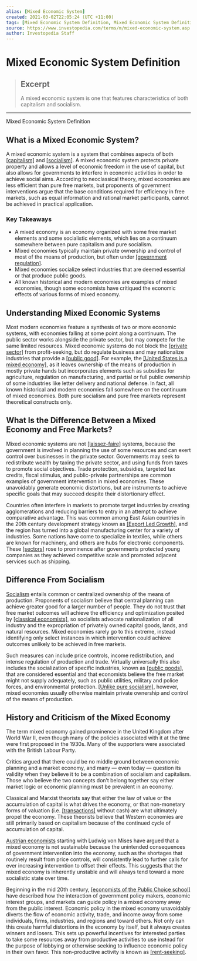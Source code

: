 ```yaml
---
alias: [Mixed Economic System]
created: 2021-03-02T22:05:24 (UTC +11:00)
tags: [Mixed Economic System Definition, Mixed Economic System Definition]
source: https://www.investopedia.com/terms/m/mixed-economic-system.asp
author: Investopedia Staff
---
```


# Mixed Economic System Definition

> ## Excerpt
> A mixed economic system is one that features characteristics of both capitalism and socialism.

---

Mixed Economic System Definition
## What is a Mixed Economic System?

A mixed economic system is a system that combines aspects of both [[capitalism]](https://www.investopedia.com/terms/c/capitalism.asp) and [[socialism]](https://www.investopedia.com/terms/s/socialism.asp). A mixed economic system protects private property and allows a level of economic freedom in the use of capital, but also allows for governments to interfere in economic activities in order to achieve social aims. According to neoclassical theory, mixed economies are less efficient than pure free markets, but proponents of government interventions argue that the base conditions required for efficiency in free markets, such as equal information and rational market participants, cannot be achieved in practical application.

### Key Takeaways

-   A mixed economy is an economy organized with some free market elements and some socialistic elements, which lies on a continuum somewhere between pure capitalism and pure socialism.
-   Mixed economies typically maintain private ownership and control of most of the means of production, but often under [[government regulation]](https://www.investopedia.com/ask/answers/regulating-economy.asp).
-   Mixed economies socialize select industries that are deemed essential or that produce public goods.
-   All known historical and modern economies are examples of mixed economies, though some economists have critiqued the economic effects of various forms of mixed economy.

## Understanding Mixed Economic Systems

Most modern economies feature a synthesis of two or more economic systems, with economies falling at some point along a continuum. The public sector works alongside the private sector, but may compete for the same limited resources. Mixed economic systems do not block the [[private sector]](https://www.investopedia.com/terms/p/private-sector.asp) from profit-seeking, but do regulate business and may nationalize industries that provide a [[public good]](https://www.investopedia.com/terms/p/public-good.asp). For example, the [[United States is a mixed economy]](https://www.investopedia.com/ask/answers/031815/united-states-considered-market-economy-or-mixed-economy.asp), as it leaves ownership of the means of production in mostly private hands but incorporates elements such as subsidies for agriculture, regulation on manufacturing, and partial or full public ownership of some industries like letter delivery and national defense. In fact, all known historical and modern economies fall somewhere on the continuum of mixed economies. Both pure socialism and pure free markets represent theoretical constructs only.

## What Is the Difference Between a Mixed Economy and Free Markets?

Mixed economic systems are not [[laissez-faire]](https://www.investopedia.com/terms/l/laissezfaire.asp) systems, because the government is involved in planning the use of some resources and can exert control over businesses in the private sector. Governments may seek to redistribute wealth by taxing the private sector, and using funds from taxes to promote social objectives. Trade protection, subsidies, targeted tax credits, fiscal stimulus, and public-private partnerships are common examples of government intervention in mixed economies. These unavoidably generate economic distortions, but are instruments to achieve specific goals that may succeed despite their distortionary effect.

Countries often interfere in markets to promote target industries by creating agglomerations and reducing barriers to entry in an attempt to achieve comparative advantage. This was common among East Asian countries in the 20th century development strategy known as [[Export Led Growth]](https://www.investopedia.com/articles/investing/011416/exportled-growth-strategies-through-history.asp), and the region has turned into a global manufacturing center for a variety of industries. Some nations have come to specialize in textiles, while others are known for machinery, and others are hubs for electronic components. These [[sectors]](https://www.investopedia.com/terms/s/sector.asp) rose to prominence after governments protected young companies as they achieved competitive scale and promoted adjacent services such as shipping.

## Difference From Socialism

[Socialism](https://www.investopedia.com/terms/s/socialism.asp) entails common or centralized ownership of the means of production. Proponents of socialism believe that central planning can achieve greater good for a larger number of people. They do not trust that free market outcomes will achieve the efficiency and optimization posited by [[classical economists]](https://www.investopedia.com/terms/c/classicaleconomics.asp), so socialists advocate nationalization of all industry and the expropriation of privately owned capital goods, lands, and natural resources. Mixed economies rarely go to this extreme, instead identifying only select instances in which intervention could achieve outcomes unlikely to be achieved in free markets.

Such measures can include price controls, income redistribution, and intense regulation of production and trade. Virtually universally this also includes the socialization of specific industries, known as [[public goods]](https://www.investopedia.com/terms/p/public-good.asp), that are considered essential and that economists believe the free market might not supply adequately, such as public utilities, military and police forces, and environmental protection. [[Unlike pure socialism]](https://www.investopedia.com/ask/answers/033015/what-difference-between-command-economy-and-mixed-economy.asp), however, mixed economies usually otherwise maintain private ownership and control of the means of production.

## History and Criticism of the Mixed Economy

The term mixed economy gained prominence in the United Kingdom after World War II, even though many of the policies associated with it at the time were first proposed in the 1930s. Many of the supporters were associated with the British Labour Party.

Critics argued that there could be no middle ground between economic planning and a market economy, and many — even today — question its validity when they believe it to be a combination of socialism and capitalism. Those who believe the two concepts don’t belong together say either market logic or economic planning must be prevalent in an economy.

Classical and Marxist theorists say that either the law of value or the accumulation of capital is what drives the economy, or that non-monetary forms of valuation (i.e. [[transactions]](https://www.investopedia.com/terms/t/transaction.asp) without cash) are what ultimately propel the economy. These theorists believe that Western economies are still primarily based on capitalism because of the continued cycle of accumulation of capital.

[Austrian economists](https://www.investopedia.com/articles/economics/09/austrian-school-of-economics.asp) starting with Ludwig von Mises have argued that a mixed economy is not sustainable because the unintended consequences of government intervention into the economy, such as the shortages that routinely result from price controls, will consistently lead to further calls for ever increasing intervention to offset their effects. This suggests that the mixed economy is inherently unstable and will always tend toward a more socialistic state over time.

Beginning in the mid 20th century, [[economists of the Public Choice school]](https://www.investopedia.com/terms/j/james-m-buchanan-jr.asp) have described how the interaction of government policy makers, economic interest groups, and markets can guide policy in a mixed economy away from the public interest. Economic policy in the mixed economy unavoidably diverts the flow of economic activity, trade, and income away from some individuals, firms, industries, and regions and toward others. Not only can this create harmful distortions in the economy by itself, but it always creates winners and losers. This sets up powerful incentives for interested parties to take some resources away from productive activities to use instead for the purpose of lobbying or otherwise seeking to influence economic policy in their own favor. This non-productive activity is known as [[rent-seeking]](https://www.investopedia.com/terms/r/rentseeking.asp).
